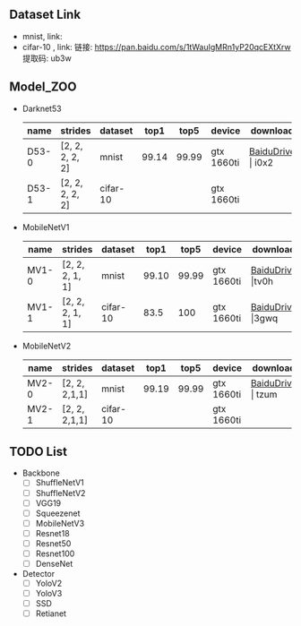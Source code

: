 

## Dataset Link

- mnist,  link:
- cifar-10 , link:  链接: https://pan.baidu.com/s/1tWauIgMRn1yP20qcEXtXrw 提取码: ub3w



##  Model_ZOO

- Darknet53

  | name  | strides         | dataset  | top1  | top5  | device     | download                                                     |
  | ----- | --------------- | -------- | ----- | ----- | ---------- | ------------------------------------------------------------ |
  | D53-0 | [2, 2, 2, 2, 2] | mnist    | 99.14 | 99.99 | gtx 1660ti | [BaiduDrive](https://pan.baidu.com/s/12E6K766X9Wr-G5PsRjsR6g) \| i0x2 |
  | D53-1 | [2, 2, 2, 2, 2] | cifar-10 |       |       | gtx 1660ti |                                                              |

- MobileNetV1

  | name  | strides         | dataset  | top1  | top5  | device     | download                                                     |
  | ----- | --------------- | -------- | ----- | ----- | ---------- | ------------------------------------------------------------ |
  | MV1-0 | [2, 2, 2, 1, 1] | mnist    | 99.10 | 99.99 | gtx 1660ti | [BaiduDrive](https://pan.baidu.com/s/1UJ_6NTV9usi0lP5lveXfhQ) \|tv0h |
  | MV1-1 | [2, 2, 2, 1, 1] | cifar-10 | 83.5  | 100   | gtx 1660ti | [BaiduDrive](https://pan.baidu.com/s/1EBZuHsj-_NO95xLr4NRCkQ) \|3gwq |

- MobileNetV2

  | name  | strides       | dataset  | top1  | top5  | device     | download                                                     |
  | ----- | ------------- | -------- | ----- | ----- | ---------- | ------------------------------------------------------------ |
  | MV2-0 | [2, 2, 2,1,1] | mnist    | 99.19 | 99.99 | gtx 1660ti | [BaiduDrive](https://pan.baidu.com/s/1eq7zPEy61uyMBxBBgmM-ww) \| tzum |
  | MV2-1 | [2, 2, 2,1,1] | cifar-10 |       |       | gtx 1660ti |                                                              |



## TODO List

- Backbone
  - [ ] ShuffleNetV1
  - [ ] ShuffleNetV2
  - [ ] VGG19
  - [ ] Squeezenet
  - [ ] MobileNetV3
  - [ ] Resnet18
  - [ ] Resnet50
  - [ ] Resnet100
  - [ ] DenseNet

- Detector 
  - [ ] YoloV2
  - [ ] YoloV3
  - [ ] SSD
  - [ ] Retianet